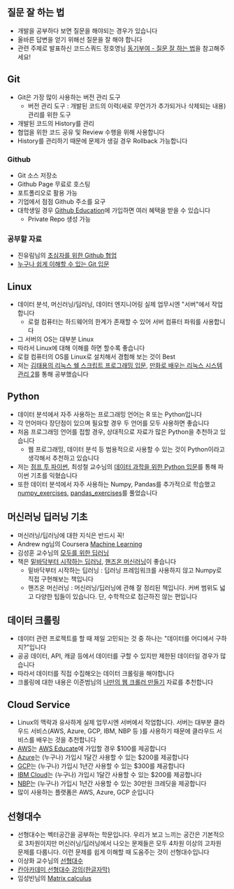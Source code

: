 ## 질문 잘 하는 법
- 개발을 공부하다 보면 질문을 해야되는 경우가 있습니다
- 올바른 답변을 얻기 위해선 질문을 잘 해야 합니다
- 관련 주제로 발표하신 코드스쿼드 정호영님 [동기부여 - 질문 잘 하는 법](https://www.youtube.com/watch?v=L2p1mdpxD5w)을 참고해주세요!


## Git
- Git은 가장 많이 사용하는 버전 관리 도구
	- 버전 관리 도구 : 개발된 코드의 이력(새로 무언가가 추가되거나 삭제되는 내용) 관리를 위한 도구
- 개발된 코드의 History를 관리
- 협업을 위한 코드 공유 및 Review 수행을 위해 사용합니다
- History를 관리하기 때문에 문제가 생길 경우 Rollback 가능합니다

### Github
- Git 소스 저장소
- Github Page 무료로 호스팅
- 포트폴리오로 활용 가능
- 기업에서 점점 Github 주소를 요구
- 대학생일 경우 [Github Education](https://education.github.com/)에 가입하면 여러 혜택을 받을 수 있습니다
	- Private Repo 생성 가능 

### 공부할 자료
- 진유림님의 [초심자를 위한 Github 협업](https://realhanbit.co.kr/books/125/)
- [누구나 쉽게 이해할 수 있는 Git 입문](https://backlog.com/git-tutorial/kr/)

## Linux
- 데이터 분석, 머신러닝/딥러닝, 데이터 엔지니어링 실제 업무시엔 "서버"에서 작업합니다
	- 로컬 컴퓨터는 하드웨어의 한계가 존재할 수 있어 서버 컴퓨터 파워를 사용합니다
- 그 서버의 OS는 대부분 Linux
- 따라서 Linux에 대해 이해를 하면 할수록 좋습니다
- 로컬 컴퓨터의 OS를 Linux로 설치해서 경험해 보는 것이 Best
- 저는 [김태용의 리눅스 쉘 스크립트 프로그래밍 입문](http://www.yes24.co.kr/24/goods/3538385), [만화로 배우는 리눅스 시스템 관리 2](http://www.yes24.com/24/Goods/33569480?Acode=101)를 통해 공부했습니다

## Python
- 데이터 분석에서 자주 사용하는 프로그래밍 언어는 R 또는 Python입니다
- 각 언어마다 장단점이 있으며 필요할 경우 두 언어를 모두 사용하면 좋습니다
- 처음 프로그래밍 언어를 접할 경우, 상대적으로 자료가 많은 Python을 추천하고 있습니다
	- 웹 프로그래밍, 데이터 분석 등 범용적으로 사용할 수 있는 것이 Python이라고 생각해서 추천하고 있습니다
- 저는 [점프 투 파이썬](https://wikidocs.net/book/1), 최성철 교수님의 [데이터 과학을 위한 Python 입문](https://www.inflearn.com/course/python-%ED%8C%8C%EC%9D%B4%EC%8D%AC-%EC%9E%85%EB%AC%B8-%EA%B0%95%EC%A2%8C/)를 통해 파이썬 기초를 익혔습니다
- 또한 데이터 분석에서 자주 사용하는 Numpy, Pandas를 추가적으로 학습했고 [numpy_exercises](https://github.com/rougier/numpy-100), [pandas_exercises](https://github.com/guipsamora/pandas_exercises)를 풀었습니다

## 머신러닝 딥러닝 기초
- 머신러닝/딥러닝에 대한 지식은 반드시 꼭!
- Andrew ng님의 Coursera [Machine Learning](https://www.coursera.org/learn/machine-learning)
- 김성훈 교수님의 [모두를 위한 딥러닝](https://www.youtube.com/playlist?list=PLlMkM4tgfjnLSOjrEJN31gZATbcj_MpUm)
- 책은 [밑바닥부터 시작하는 딥러닝](http://www.yes24.com/24/goods/34970929?scode=032&OzSrank=1), [핸즈온 머신러닝](http://www.yes24.com/24/goods/59878826?scode=032&OzSrank=1)이 좋습니다
	- 밑바닥부터 시작하는 딥러닝 : 딥러닝 프레임워크를 사용하지 않고 Numpy로 직접 구현해보는 책입니다
	- 핸즈온 머신러닝 : 머신러닝/딥러닝에 관해 잘 정리된 책입니다. 커버 범위도 넓고 다양한 팁들이 있습니다. 단, 수학적으로 접근하진 않는 편입니다 

## 데이터 크롤링
- 데이터 관련 프로젝트를 할 때 제일 고민되는 것 중 하나는 "데이터를 어디에서 구하지?"입니다	
- 공공 데이터, API, 캐글 등에서 데이터를 구할 수 있지만 제한된 데이터일 경우가 많습니다
- 따라서 데이터를 직접 수집해오는 데이터 크롤링을 해야합니다
- 크롤링에 대한 내용은 이준범님의 [나만의 웹 크롤러 만들기](https://beomi.github.io/gb-crawling/) 자료를 추천합니다

## Cloud Service
- Linux의 맥락과 유사하게 실제 업무시엔 서버에서 작업합니다. 서버는 대부분 클라우드 서비스(AWS, Azure, GCP, IBM, NBP 등 )를 사용하기 때문에 클라우드 서비스를 배우는 것을 추천합니다
- [AWS](https://aws.amazon.com/)는 [AWS Educate](https://aws.amazon.com/ko/education/awseducate/)에 가입할 경우 $100를 제공합니다
- [Azure](https://azure.microsoft.com/)는 (누구나) 가입시 1달간 사용할 수 있는 $200를 제공합니다
- [GCP](https://cloud.google.com/)는 (누구나) 가입시 1년간 사용할 수 있는 $300를 제공합니다
- [IBM Cloud](https://www.ibm.com/cloud/)는 (누구나) 가입시 1달간 사용할 수 있는 $200를 제공합니다
- [NBP](https://www.ncloud.com/)는 (누구나) 가입시 1년간 사용할 수 있는 30만원 크레딧을 제공합니다
- 많이 사용하는 플랫폼은 AWS, Azure, GCP 순입니다


## 선형대수
- 선형대수는 벡터공간을 공부하는 학문입니다. 우리가 보고 느끼는 공간은 기본적으로 3차원이지만 머신러닝/딥러닝에서 나오는 문제들은 모두 4차원 이상의 고차원 문제를 다룹니다. 이런 문제를 쉽게 이해할 때 도움주는 것이 선형대수입니다
- 이상화 교수님의 [선형대수](https://www.youtube.com/playlist?list=PLSN_PltQeOyjDGSghAf92VhdMBeaLZWR3)
- [칸아카데미 선형대수 강의(한글자막)](https://www.khanacademy.org/math/linear-algebra/vectors-and-spaces/vectors/v/vector-introduction-linear-algebra)
- 임성빈님의 [Matrix calculus](https://www.slideshare.net/ssuser7e10e4/matrix-calculus)